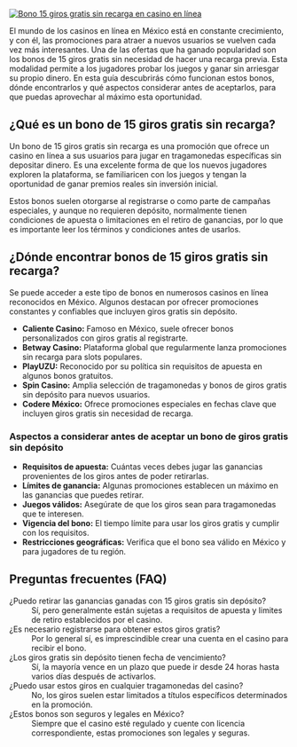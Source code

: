 [![Bono 15 giros gratis sin recarga en casino en línea](https://123-caf.pages.dev/gitsignup.png)](https://vrmoo.ru/Bt82HjjY)

<p>El mundo de los casinos en línea en México está en constante crecimiento, y con él, las promociones para atraer a nuevos usuarios se vuelven cada vez más interesantes. Una de las ofertas que ha ganado popularidad son los bonos de 15 giros gratis sin necesidad de hacer una recarga previa. Esta modalidad permite a los jugadores probar los juegos y ganar sin arriesgar su propio dinero. En esta guía descubrirás cómo funcionan estos bonos, dónde encontrarlos y qué aspectos considerar antes de aceptarlos, para que puedas aprovechar al máximo esta oportunidad.</p>  <h2>¿Qué es un bono de 15 giros gratis sin recarga?</h2> <p>Un bono de 15 giros gratis sin recarga es una promoción que ofrece un casino en línea a sus usuarios para jugar en tragamonedas específicas sin depositar dinero. Es una excelente forma de que los nuevos jugadores exploren la plataforma, se familiaricen con los juegos y tengan la oportunidad de ganar premios reales sin inversión inicial.</p> <p>Estos bonos suelen otorgarse al registrarse o como parte de campañas especiales, y aunque no requieren depósito, normalmente tienen condiciones de apuesta o limitaciones en el retiro de ganancias, por lo que es importante leer los términos y condiciones antes de usarlos.</p>  <h2>¿Dónde encontrar bonos de 15 giros gratis sin recarga?</h2> <p>Se puede acceder a este tipo de bonos en numerosos casinos en línea reconocidos en México. Algunos destacan por ofrecer promociones constantes y confiables que incluyen giros gratis sin depósito.</p>  <ul> <li><strong>Caliente Casino:</strong> Famoso en México, suele ofrecer bonos personalizados con giros gratis al registrarte.</li> <li><strong>Betway Casino:</strong> Plataforma global que regularmente lanza promociones sin recarga para slots populares.</li> <li><strong>PlayUZU:</strong> Reconocido por su política sin requisitos de apuesta en algunos bonos gratuitos.</li> <li><strong>Spin Casino:</strong> Amplia selección de tragamonedas y bonos de giros gratis sin depósito para nuevos usuarios.</li> <li><strong>Codere México:</strong> Ofrece promociones especiales en fechas clave que incluyen giros gratis sin necesidad de recarga.</li> </ul>  <h3>Aspectos a considerar antes de aceptar un bono de giros gratis sin depósito</h3> <ul> <li><strong>Requisitos de apuesta:</strong> Cuántas veces debes jugar las ganancias provenientes de los giros antes de poder retirarlas.</li> <li><strong>Límites de ganancia:</strong> Algunas promociones establecen un máximo en las ganancias que puedes retirar.</li> <li><strong>Juegos válidos:</strong> Asegúrate de que los giros sean para tragamonedas que te interesen.</li> <li><strong>Vigencia del bono:</strong> El tiempo límite para usar los giros gratis y cumplir con los requisitos.</li> <li><strong>Restricciones geográficas:</strong> Verifica que el bono sea válido en México y para jugadores de tu región.</li> </ul>  <h2>Preguntas frecuentes (FAQ)</h2> <dl> <dt>¿Puedo retirar las ganancias ganadas con 15 giros gratis sin depósito?</dt> <dd>Sí, pero generalmente están sujetas a requisitos de apuesta y limites de retiro establecidos por el casino.</dd>  <dt>¿Es necesario registrarse para obtener estos giros gratis?</dt> <dd>Por lo general sí, es imprescindible crear una cuenta en el casino para recibir el bono.</dd>  <dt>¿Los giros gratis sin depósito tienen fecha de vencimiento?</dt> <dd>Sí, la mayoría vence en un plazo que puede ir desde 24 horas hasta varios días después de activarlos.</dd>  <dt>¿Puedo usar estos giros en cualquier tragamonedas del casino?</dt> <dd>No, los giros suelen estar limitados a títulos específicos determinados en la promoción.</dd>  <dt>¿Estos bonos son seguros y legales en México?</dt> <dd>Siempre que el casino esté regulado y cuente con licencia correspondiente, estas promociones son legales y seguras.</dd> </dl>
